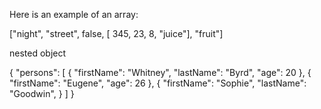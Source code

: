  Here is an example of an array:

["night", "street", false, [ 345, 23, 8, "juice"], "fruit"]


nested object

{
  "persons": [
    {
      "firstName": "Whitney",
      "lastName": "Byrd",
      "age": 20
    },
    {
      "firstName": "Eugene",
      "age": 26
    },
    {
      "firstName": "Sophie",
      "lastName": "Goodwin",
    }
  ]
}